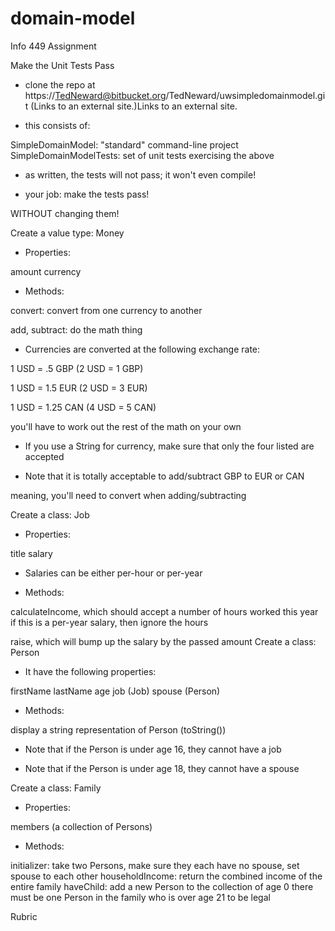 # domain-model
Info 449 Assignment

Make the Unit Tests Pass

- clone the repo at https://TedNeward@bitbucket.org/TedNeward/uwsimpledomainmodel.git (Links to an external site.)Links to an external site.

- this consists of:

SimpleDomainModel: "standard" command-line project
SimpleDomainModelTests: set of unit tests exercising the above
- as written, the tests will not pass; it won't even compile!

- your job: make the tests pass!

WITHOUT changing them!

Create a value type: Money

- Properties:

amount
currency
- Methods:

convert: convert from one currency to another

add, subtract: do the math thing

- Currencies are converted at the following exchange rate:

1 USD = .5 GBP (2 USD = 1 GBP)

1 USD = 1.5 EUR (2 USD = 3 EUR)

1 USD = 1.25 CAN (4 USD = 5 CAN)

you'll have to work out the rest of the math on your own

- If you use a String for currency, make sure that only the four listed are accepted

- Note that it is totally acceptable to add/subtract GBP to EUR or CAN

meaning, you'll need to convert when adding/subtracting

Create a class: Job

- Properties:

title
salary
- Salaries can be either per-hour or per-year

- Methods:

calculateIncome, which should accept a number of hours worked this year
if this is a per-year salary, then ignore the hours

raise, which will bump up the salary by the passed amount
Create a class: Person

- It have the following properties:

firstName
lastName
age
job (Job)
spouse (Person)
- Methods:

display a string representation of Person (toString())
- Note that if the Person is under age 16, they cannot have a job

- Note that if the Person is under age 18, they cannot have a spouse

Create a class: Family

- Properties:

members (a collection of Persons)
- Methods:

initializer: take two Persons, make sure they each have no spouse, set spouse to each other
householdIncome: return the combined income of the entire family
haveChild: add a new Person to the collection of age 0
there must be one Person in the family who is over age 21 to be legal

Rubric
